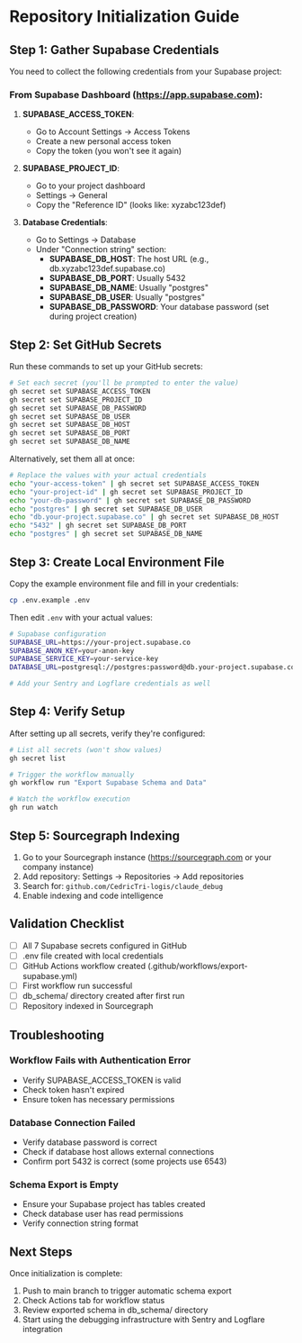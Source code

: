 # Repository Initialization Guide

## Step 1: Gather Supabase Credentials

You need to collect the following credentials from your Supabase project:

### From Supabase Dashboard (https://app.supabase.com):

1. **SUPABASE_ACCESS_TOKEN**: 
   - Go to Account Settings → Access Tokens
   - Create a new personal access token
   - Copy the token (you won't see it again)

2. **SUPABASE_PROJECT_ID**:
   - Go to your project dashboard
   - Settings → General
   - Copy the "Reference ID" (looks like: xyzabc123def)

3. **Database Credentials**:
   - Go to Settings → Database
   - Under "Connection string" section:
     - **SUPABASE_DB_HOST**: The host URL (e.g., db.xyzabc123def.supabase.co)
     - **SUPABASE_DB_PORT**: Usually 5432
     - **SUPABASE_DB_NAME**: Usually "postgres"
     - **SUPABASE_DB_USER**: Usually "postgres"
     - **SUPABASE_DB_PASSWORD**: Your database password (set during project creation)

## Step 2: Set GitHub Secrets

Run these commands to set up your GitHub secrets:

```bash
# Set each secret (you'll be prompted to enter the value)
gh secret set SUPABASE_ACCESS_TOKEN
gh secret set SUPABASE_PROJECT_ID
gh secret set SUPABASE_DB_PASSWORD
gh secret set SUPABASE_DB_USER
gh secret set SUPABASE_DB_HOST
gh secret set SUPABASE_DB_PORT
gh secret set SUPABASE_DB_NAME
```

Alternatively, set them all at once:

```bash
# Replace the values with your actual credentials
echo "your-access-token" | gh secret set SUPABASE_ACCESS_TOKEN
echo "your-project-id" | gh secret set SUPABASE_PROJECT_ID
echo "your-db-password" | gh secret set SUPABASE_DB_PASSWORD
echo "postgres" | gh secret set SUPABASE_DB_USER
echo "db.your-project.supabase.co" | gh secret set SUPABASE_DB_HOST
echo "5432" | gh secret set SUPABASE_DB_PORT
echo "postgres" | gh secret set SUPABASE_DB_NAME
```

## Step 3: Create Local Environment File

Copy the example environment file and fill in your credentials:

```bash
cp .env.example .env
```

Then edit `.env` with your actual values:

```bash
# Supabase configuration
SUPABASE_URL=https://your-project.supabase.co
SUPABASE_ANON_KEY=your-anon-key
SUPABASE_SERVICE_KEY=your-service-key
DATABASE_URL=postgresql://postgres:password@db.your-project.supabase.co:5432/postgres

# Add your Sentry and Logflare credentials as well
```

## Step 4: Verify Setup

After setting up all secrets, verify they're configured:

```bash
# List all secrets (won't show values)
gh secret list

# Trigger the workflow manually
gh workflow run "Export Supabase Schema and Data"

# Watch the workflow execution
gh run watch
```

## Step 5: Sourcegraph Indexing

1. Go to your Sourcegraph instance (https://sourcegraph.com or your company instance)
2. Add repository: Settings → Repositories → Add repositories
3. Search for: `github.com/CedricTri-logis/claude_debug`
4. Enable indexing and code intelligence

## Validation Checklist

- [ ] All 7 Supabase secrets configured in GitHub
- [ ] .env file created with local credentials
- [ ] GitHub Actions workflow created (.github/workflows/export-supabase.yml)
- [ ] First workflow run successful
- [ ] db_schema/ directory created after first run
- [ ] Repository indexed in Sourcegraph

## Troubleshooting

### Workflow Fails with Authentication Error
- Verify SUPABASE_ACCESS_TOKEN is valid
- Check token hasn't expired
- Ensure token has necessary permissions

### Database Connection Failed
- Verify database password is correct
- Check if database host allows external connections
- Confirm port 5432 is correct (some projects use 6543)

### Schema Export is Empty
- Ensure your Supabase project has tables created
- Check database user has read permissions
- Verify connection string format

## Next Steps

Once initialization is complete:
1. Push to main branch to trigger automatic schema export
2. Check Actions tab for workflow status
3. Review exported schema in db_schema/ directory
4. Start using the debugging infrastructure with Sentry and Logflare integration